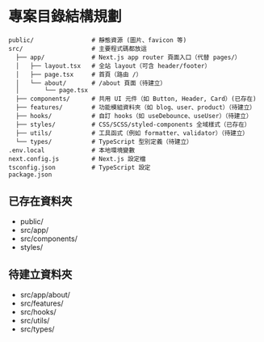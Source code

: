 # 專案目錄結構規劃

```
public/                # 靜態資源 (圖片、favicon 等)
src/                   # 主要程式碼都放這
  ├── app/             # Next.js app router 頁面入口（代替 pages/）
  │   ├── layout.tsx   # 全站 layout（可含 header/footer）
  │   ├── page.tsx     # 首頁（路由 /）
  │   └── about/       # /about 頁面（待建立）
  │       └── page.tsx
  ├── components/      # 共用 UI 元件（如 Button, Header, Card）(已存在)
  ├── features/        # 功能模組資料夾（如 blog、user、product）（待建立）
  ├── hooks/           # 自訂 hooks（如 useDebounce、useUser）（待建立）
  ├── styles/          # CSS/SCSS/styled-components 全域樣式（已存在）
  ├── utils/           # 工具函式（例如 formatter、validator）（待建立）
  └── types/           # TypeScript 型別定義（待建立）
.env.local             # 本地環境變數
next.config.js         # Next.js 設定檔
tsconfig.json          # TypeScript 設定
package.json
```

## 已存在資料夾
- public/
- src/app/
- src/components/
- styles/

## 待建立資料夾
- src/app/about/
- src/features/
- src/hooks/
- src/utils/
- src/types/
